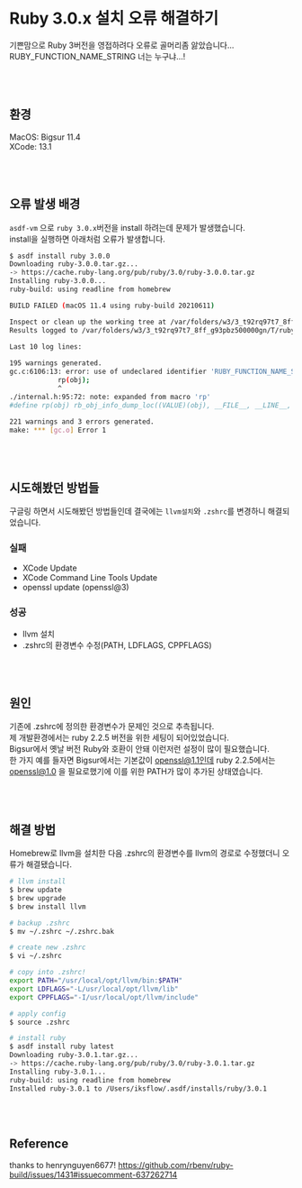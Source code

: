 
# Ruby 3.0.x 설치 오류 해결하기

기쁜맘으로 Ruby 3버전을 영접하려다 오류로 골머리좀 앓았습니다...  
RUBY_FUNCTION_NAME_STRING 너는 누구냐...!

<br><br>

## 환경
MacOS: Bigsur 11.4  
XCode: 13.1  

<br><br>

## 오류 발생 배경
`asdf-vm` 으로 `ruby 3.0.x`버전을 install 하려는데 문제가 발생했습니다.  
install을 실행하면 아래처럼 오류가 발생합니다.  



```sh
$ asdf install ruby 3.0.0
Downloading ruby-3.0.0.tar.gz...
-> https://cache.ruby-lang.org/pub/ruby/3.0/ruby-3.0.0.tar.gz
Installing ruby-3.0.0...
ruby-build: using readline from homebrew

BUILD FAILED (macOS 11.4 using ruby-build 20210611)

Inspect or clean up the working tree at /var/folders/w3/3_t92rq97t7_8ff_g93pbz500000gn/T/ruby-build.20220104232701.59961.Yiy1eW
Results logged to /var/folders/w3/3_t92rq97t7_8ff_g93pbz500000gn/T/ruby-build.20220104232701.59961.log

Last 10 log lines:
                                                                       ^
195 warnings generated.
gc.c:6106:13: error: use of undeclared identifier 'RUBY_FUNCTION_NAME_STRING'
            rp(obj);
            ^
./internal.h:95:72: note: expanded from macro 'rp'
#define rp(obj) rb_obj_info_dump_loc((VALUE)(obj), __FILE__, __LINE__, RUBY_FUNCTION_NAME_STRING)
                                                                       ^
221 warnings and 3 errors generated.
make: *** [gc.o] Error 1
```

<br><br>

## 시도해봤던 방법들
구글링 하면서 시도해봤던 방법들인데 결국에는 `llvm설치`와 `.zshrc`를 변경하니 해결되었습니다.  
### 실패
* XCode Update
* XCode Command Line Tools Update
* openssl update (openssl@3)

### 성공
* llvm 설치
* .zshrc의 환경변수 수정(PATH, LDFLAGS, CPPFLAGS)

<br><br>

## 원인
기존에 .zshrc에 정의한 환경변수가 문제인 것으로 추측됩니다.  
제 개발환경에서는 ruby 2.2.5 버전을 위한 세팅이 되어있었습니다.  
Bigsur에서 옛날 버전 Ruby와 호환이 안돼 이런저런 설정이 많이 필요했습니다.  
한 가지 예를 들자면 Bigsur에서는 기본값이 openssl@1.1인데 ruby 2.2.5에서는 openssl@1.0 을 필요로했기에 이를 위한 PATH가 많이 추가된 상태였습니다.  

<br><br>

## 해결 방법
Homebrew로 llvm을 설치한 다음 .zshrc의 환경변수를 llvm의 경로로 수정했더니 오류가 해결됐습니다.  
```sh
# llvm install
$ brew update
$ brew upgrade
$ brew install llvm

# backup .zshrc
$ mv ~/.zshrc ~/.zshrc.bak

# create new .zshrc
$ vi ~/.zshrc

# copy into .zshrc!
export PATH="/usr/local/opt/llvm/bin:$PATH"
export LDFLAGS="-L/usr/local/opt/llvm/lib"
export CPPFLAGS="-I/usr/local/opt/llvm/include"

# apply config
$ source .zshrc

# install ruby 
$ asdf install ruby latest
Downloading ruby-3.0.1.tar.gz...
-> https://cache.ruby-lang.org/pub/ruby/3.0/ruby-3.0.1.tar.gz
Installing ruby-3.0.1...
ruby-build: using readline from homebrew
Installed ruby-3.0.1 to /Users/iksflow/.asdf/installs/ruby/3.0.1
```

<br><br>


## Reference
thanks to henrynguyen6677!
https://github.com/rbenv/ruby-build/issues/1431#issuecomment-637262714